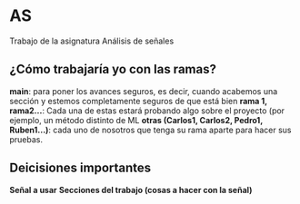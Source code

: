 # AS
Trabajo de la asignatura Análisis de señales

## ¿Cómo trabajaría yo con las ramas?

**main**: para poner los avances seguros, es decir, cuando acabemos una sección y estemos completamente seguros de que está bien
**rama 1, rama2...**: Cada una de estas estará probando algo sobre el proyecto (por ejemplo, un método distinto de ML 
**otras (Carlos1, Carlos2, Pedro1, Ruben1...)**: cada uno de nosotros que tenga su rama aparte para hacer sus pruebas.

## Deicisiones importantes

**Señal a usar**
**Secciones del trabajo (cosas a hacer con la señal)**
